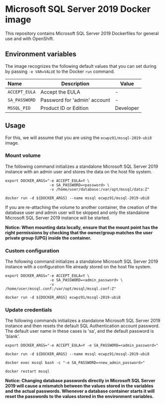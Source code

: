 Microsoft SQL Server 2019 Docker image
====================

This repository contains Microsoft SQL Server 2019 Dockerfiles for general use and with OpenShift.

Environment variables
---------------------------------

The image recognizes the following default values that you can set during by
passing `-e VAR=VALUE` to the Docker `run` command.

|    Name                   |    Description                   |    Value |
| :------------------------ | ---------------------------------| ---------|
|  `ACCEPT_EULA`            | Accept the EULA                  | -        |
|  `SA_PASSWORD`            | Password for 'admin' account     | -        |
|  `MSSQL_PID`              | Product ID or Edition            | Developer|

Usage
---------------------------------

For this, we will assume that you are using the `ecwpz91/mssql-2019-ubi8`
image.

### Mount volume

The following command initializes a standalone Microsoft SQL Server 2019 
instance with an admin user and stores the data on the host file system.

```
export DOCKER_ARGS="-e ACCEPT_EULA=Y \
                    -e SA_PASSWORD=<password> \
                    -v /home/user/database:/var/opt/mssql/data:Z"

docker run -d ${DOCKER_ARGS} --name mssql ecwpz91/mssql-2019-ubi8
```

If you are re-attaching the volume to another container, the creation of the
database user and admin user will be skipped and only the standalone 
Microsoft SQL Server 2019 instance will be started.

**Notice: When mounting data locally, ensure that the mount point has the right
permissions by checking that the owner/group matches the user private group
(UPG) inside the container.**

### Custom configuration

The following command initializes a standalone Microsoft SQL Server 2019 instance with a
configuration file already stored on the host file system.

```
export DOCKER_ARGS="-e ACCEPT_EULA=Y \
                    -e SA_PASSWORD=<admin_password> \
                    -v /home/user/mssql.conf:/var/opt/mssql/mssql.conf:Z"

docker run -d ${DOCKER_ARGS} ecwpz91/mssql-2019-ubi8
```

### Update credentials

The following commands initializes a standalone Microsoft SQL Server 2019 instance and then resets
the default SQL Authentication account password. The default user name in these cases is 'sa', 
and the default password is 'blank'.

```
export DOCKER_ARGS="-e ACCEPT_EULA=Y -e SA_PASSWORD=<admin_password>"

docker run -d ${DOCKER_ARGS} --name mssql ecwpz91/mssql-2019-ubi8

docker exec mssql bash -c "-e SA_PASSWORD=<new_admin_password>"

docker restart mssql
```

**Notice: Changing database passwords directly in Microsoft SQL Server 2019 will cause a mismatch
between the values stored in the variables and the actual passwords. Whenever a
database container starts it will reset the passwords to the values stored in
the environment variables.**
